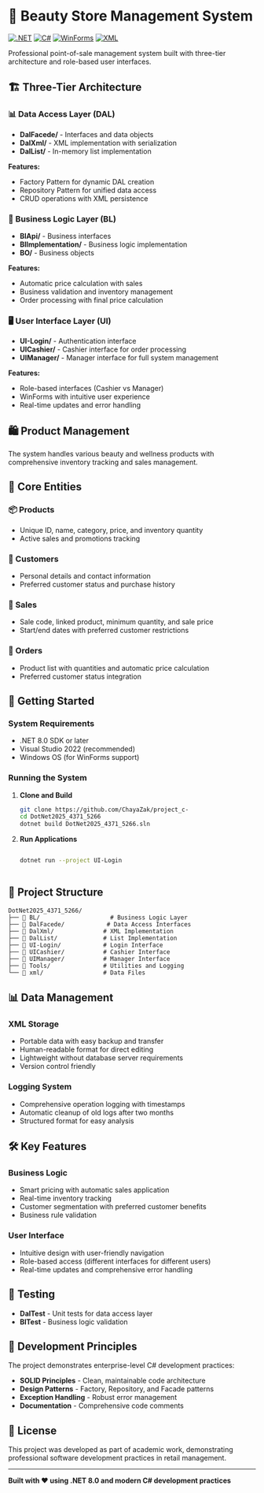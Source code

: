 # 🏪 Beauty Store Management System

[![.NET](https://img.shields.io/badge/.NET-8.0-512BD4?style=flat-square&logo=dotnet)](https://dotnet.microsoft.com/)
[![C#](https://img.shields.io/badge/C%23-11.0-239120?style=flat-square&logo=c-sharp)](https://docs.microsoft.com/en-us/dotnet/csharp/)
[![WinForms](https://img.shields.io/badge/WinForms-UI-0078D4?style=flat-square&logo=windows)](https://docs.microsoft.com/en-us/dotnet/desktop/winforms/)
[![XML](https://img.shields.io/badge/Storage-XML-FF6600?style=flat-square&logo=xml)](https://www.w3.org/XML/)

Professional point-of-sale management system built with three-tier architecture and role-based user interfaces.

## 🏗️ Three-Tier Architecture

### 📊 Data Access Layer (DAL)
- **DalFacede/** - Interfaces and data objects
- **DalXml/** - XML implementation with serialization
- **DalList/** - In-memory list implementation

**Features:**
- Factory Pattern for dynamic DAL creation
- Repository Pattern for unified data access
- CRUD operations with XML persistence

### 🧠 Business Logic Layer (BL)
- **BlApi/** - Business interfaces
- **BlImplementation/** - Business logic implementation
- **BO/** - Business objects

**Features:**
- Automatic price calculation with sales
- Business validation and inventory management
- Order processing with final price calculation

### 🖥️ User Interface Layer (UI)
- **UI-Login/** - Authentication interface
- **UICashier/** - Cashier interface for order processing
- **UIManager/** - Manager interface for full system management

**Features:**
- Role-based interfaces (Cashier vs Manager)
- WinForms with intuitive user experience
- Real-time updates and error handling

## 🛍️ Product Management

The system handles various beauty and wellness products with comprehensive inventory tracking and sales management.

## 🎯 Core Entities

### 📦 Products
- Unique ID, name, category, price, and inventory quantity
- Active sales and promotions tracking

### 👥 Customers  
- Personal details and contact information
- Preferred customer status and purchase history

### 🎉 Sales
- Sale code, linked product, minimum quantity, and sale price
- Start/end dates with preferred customer restrictions

### 🛒 Orders
- Product list with quantities and automatic price calculation
- Preferred customer status integration

## 🚀 Getting Started

### System Requirements
- .NET 8.0 SDK or later
- Visual Studio 2022 (recommended)
- Windows OS (for WinForms support)

### Running the System

1. **Clone and Build**
   ```bash
   git clone https://github.com/ChayaZak/project_c-
   cd DotNet2025_4371_5266
   dotnet build DotNet2025_4371_5266.sln
   ```

2. **Run Applications**
   ```bash
   
   dotnet run --project UI-Login
  
   ```

## 🔧 Project Structure

```
DotNet2025_4371_5266/
├── 📁 BL/                    # Business Logic Layer
├── 📁 DalFacede/            # Data Access Interfaces
├── 📁 DalXml/              # XML Implementation
├── 📁 DalList/             # List Implementation
├── 📁 UI-Login/            # Login Interface
├── 📁 UICashier/           # Cashier Interface
├── 📁 UIManager/           # Manager Interface
├── 📁 Tools/               # Utilities and Logging
└── 📁 xml/                 # Data Files
```

## 📊 Data Management

### XML Storage
- Portable data with easy backup and transfer
- Human-readable format for direct editing
- Lightweight without database server requirements
- Version control friendly

### Logging System
- Comprehensive operation logging with timestamps
- Automatic cleanup of old logs after two months
- Structured format for easy analysis

## 🛠️ Key Features

### Business Logic
- Smart pricing with automatic sales application
- Real-time inventory tracking
- Customer segmentation with preferred customer benefits
- Business rule validation

### User Interface
- Intuitive design with user-friendly navigation
- Role-based access (different interfaces for different users)
- Real-time updates and comprehensive error handling

## 🧪 Testing

- **DalTest** - Unit tests for data access layer
- **BlTest** - Business logic validation

## 🤝 Development Principles

The project demonstrates enterprise-level C# development practices:
- **SOLID Principles** - Clean, maintainable code architecture
- **Design Patterns** - Factory, Repository, and Facade patterns
- **Exception Handling** - Robust error management
- **Documentation** - Comprehensive code comments

## 📝 License

This project was developed as part of academic work, demonstrating professional software development practices in retail management.

---

**Built with ❤️ using .NET 8.0 and modern C# development practices**
